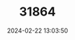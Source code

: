 ---
title: "31864"
category: "Agathis lenticula"
draft: false
date: 2024-02-22 13:03:50
languages:
  Malay: ["Tanggilan", "Tengilan", "Tungilan"]
---